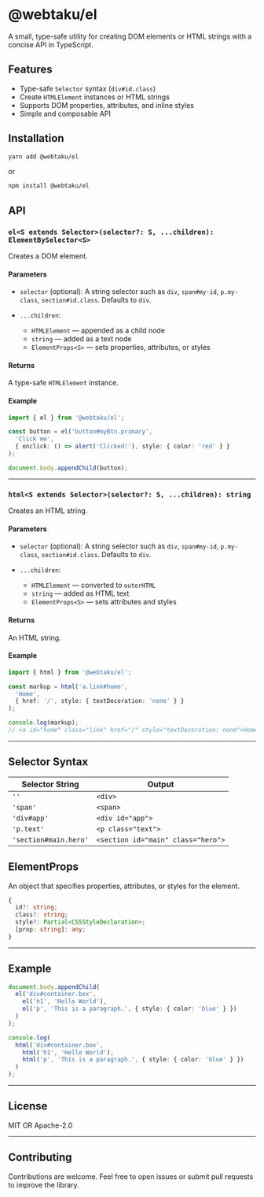 # @webtaku/el

A small, type-safe utility for creating DOM elements or HTML strings with a concise API in TypeScript.

## Features

* Type-safe `Selector` syntax (`div#id.class`)
* Create `HTMLElement` instances or HTML strings
* Supports DOM properties, attributes, and inline styles
* Simple and composable API

## Installation

```bash
yarn add @webtaku/el
```

or

```bash
npm install @webtaku/el
```

## API

### `el<S extends Selector>(selector?: S, ...children): ElementBySelector<S>`

Creates a DOM element.

#### Parameters

* `selector` (optional): A string selector such as `div`, `span#my-id`, `p.my-class`, `section#id.class`. Defaults to `div`.
* `...children`:

  * `HTMLElement` — appended as a child node
  * `string` — added as a text node
  * `ElementProps<S>` — sets properties, attributes, or styles

#### Returns

A type-safe `HTMLElement` instance.

#### Example

```ts
import { el } from '@webtaku/el';

const button = el('button#myBtn.primary', 
  'Click me',
  { onclick: () => alert('Clicked!'), style: { color: 'red' } }
);

document.body.appendChild(button);
```

---

### `html<S extends Selector>(selector?: S, ...children): string`

Creates an HTML string.

#### Parameters

* `selector` (optional): A string selector such as `div`, `span#my-id`, `p.my-class`, `section#id.class`. Defaults to `div`.
* `...children`:

  * `HTMLElement` — converted to `outerHTML`
  * `string` — added as HTML text
  * `ElementProps<S>` — sets attributes and styles

#### Returns

An HTML string.

#### Example

```ts
import { html } from '@webtaku/el';

const markup = html('a.link#home', 
  'Home',
  { href: '/', style: { textDecoration: 'none' } }
);

console.log(markup);
// <a id="home" class="link" href="/" style="textDecoration: none">Home</a>
```

---

## Selector Syntax

| Selector String       | Output                             |
| --------------------- | ---------------------------------- |
| `''`                  | `<div>`                            |
| `'span'`              | `<span>`                           |
| `'div#app'`           | `<div id="app">`                   |
| `'p.text'`            | `<p class="text">`                 |
| `'section#main.hero'` | `<section id="main" class="hero">` |

## ElementProps

An object that specifies properties, attributes, or styles for the element.

```ts
{
  id?: string;
  class?: string;
  style?: Partial<CSSStyleDeclaration>;
  [prop: string]: any;
}
```

---

## Example

```ts
document.body.appendChild(
  el('div#container.box', 
    el('h1', 'Hello World'),
    el('p', 'This is a paragraph.', { style: { color: 'blue' } })
  )
);

console.log(
  html('div#container.box', 
    html('h1', 'Hello World'),
    html('p', 'This is a paragraph.', { style: { color: 'blue' } })
  )
);
```

---

## License

MIT OR Apache-2.0

---

## Contributing

Contributions are welcome. Feel free to open issues or submit pull requests to improve the library.
